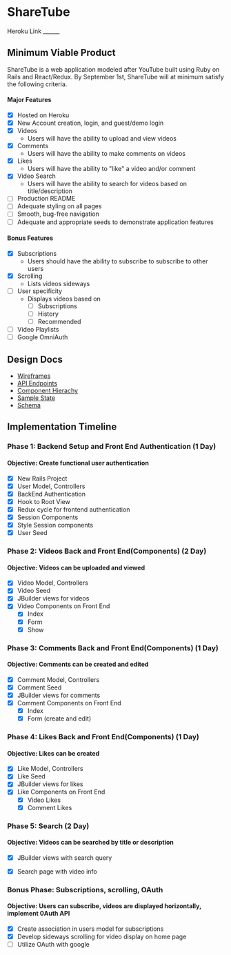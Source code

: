 # ShareTube
Heroku Link ______
## Minimum Viable Product
ShareTube is a web application modeled after YouTube built using Ruby on Rails and React/Redux. By September 1st, ShareTube will at minimum satisfy the following criteria.
#### Major Features
- [x] Hosted on Heroku
- [x] New Account creation, login, and guest/demo login
- [x] Videos
  - Users will have the ability to upload and view videos
- [x] Comments
  - Users will have the ability to make comments on videos
- [x] Likes
  - Users will have the ability to "like" a video and/or comment
- [x] Video Search
  - Users will have the ability to search for videos based on title/description
- [ ] Production README
- [ ] Adequate styling on all pages
- [ ] Smooth, bug-free navigation
- [ ] Adequate and appropriate seeds to demonstrate application features

#### Bonus Features
- [x] Subscriptions
  - Users should have the ability to subscribe to subscribe to other users
- [x] Scrolling
  - Lists videos sideways
- [ ] User specificity
  - Displays videos based on
    - [ ] Subscriptions
    - [ ] History
    - [ ] Recommended
- [ ] Video Playlists
- [ ] Google OmniAuth

## Design Docs
- [Wireframes](wireframes/)
- [API Endpoints](api-endpoints.md)
- [Component Hierachy](component-hierarchy.md)
- [Sample State](sample-state.md)
- [Schema](schema.md/)

## Implementation Timeline

### Phase 1: Backend Setup and Front End Authentication (1 Day)
#### Objective: Create functional user authentication
- [x] New Rails Project
- [x] User Model, Controllers
- [x] BackEnd Authentication
- [x] Hook to Root View
- [x] Redux cycle for frontend authentication
- [x] Session Components
- [x] Style Session components
- [x] User Seed

### Phase 2: Videos Back and Front End(Components) (2 Day)
#### Objective: Videos can be uploaded and viewed
- [x] Video Model, Controllers
- [x] Video Seed
- [x] JBuilder views for videos
- [x] Video Components on Front End
  - [x] Index
  - [x] Form
  - [x] Show

### Phase 3: Comments Back and Front End(Components) (1 Day)
#### Objective: Comments can be created and edited
- [x] Comment Model, Controllers
- [x] Comment Seed
- [x] JBuilder views for comments
- [x] Comment Components on Front End
  - [x] Index
  - [x] Form (create and edit)

### Phase 4: Likes Back and Front End(Components) (1 Day)
#### Objective: Likes can be created
- [x] Like Model, Controllers
- [x] Like Seed
- [x] JBuilder views for likes
- [x] Like Components on Front End
  - [x] Video Likes
  - [x] Comment Likes

### Phase 5: Search (2 Day)
#### Objective: Videos can be searched by title or description
- [x] JBuilder views with search query
- [x] Search page with video info


### Bonus Phase: Subscriptions, scrolling, OAuth
#### Objective: Users can subscribe, videos are displayed horizontally, implement 0Auth API
- [x] Create association in users model for subscriptions
- [x] Develop sideways scrolling for video display on home page
- [ ] Utilize OAuth with google
